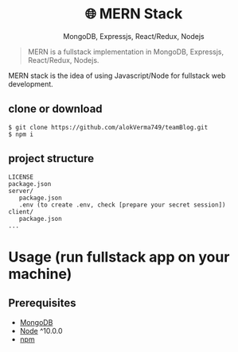 <h1 align="center">
🌐 MERN Stack
</h1>
<p align="center">
MongoDB, Expressjs, React/Redux, Nodejs
</p>

<!-- <p align="center">
   <a href="https://github.com/alokVerma749/teamBlog.git">
      <img src="https://travis-ci.com/alokverma749/mern.svg?branch=master" />
   </a>
   <a href="https://github.com/alokverma749/mern/blob/master/LICENSE">
      <img src="https://img.shields.io/badge/License-MIT-green.svg" />
   </a>
   <a href="https://circleci.com/gh/alokverma749/mern">
      <img src="https://circleci.com/gh/alokverma749/mern.svg?style=svg" />
   </a>
</p> -->

> MERN is a fullstack implementation in MongoDB, Expressjs, React/Redux, Nodejs.

MERN stack is the idea of using Javascript/Node for fullstack web development.

## clone or download
```terminal
$ git clone https://github.com/alokVerma749/teamBlog.git
$ npm i
```

## project structure
```terminal
LICENSE
package.json
server/
   package.json
   .env (to create .env, check [prepare your secret session])
client/
   package.json
...
```

# Usage (run fullstack app on your machine)

## Prerequisites
- [MongoDB](https://gist.github.com/nrollr/9f523ae17ecdbb50311980503409aeb3)
- [Node](https://nodejs.org/en/download/) ^10.0.0
- [npm](https://nodejs.org/en/download/package-manager/)
